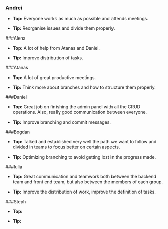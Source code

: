 ### Andrei
- **Top:** Everyone works as much as possible and attends meetings.

- **Tip:** Reorganise issues and divide them properly.

###Alena 
- **Top:** A lot of help from Atanas and Daniel.

- **Tip:** Improve distribution of tasks.

###Atanas
- **Top:** A lot of great productive meetings. 

- **Tip:** Think more about branches and how to structure them properly.

###Daniel
- **Top:** Great job on finishing the admin panel with all the CRUD operations. Also, really good communication between everyone.

- **Tip:** Improve branching and commit messages.

###Bogdan
- **Top:** Talked and established very well the path we want to follow and divided in teams to focus better on certain aspects. 

- **Tip:** Optimizing branching to avoid getting lost in the progress made.

###Iulia
- **Top:** Great communication and teamwork both between the backend team and front end team, but also between the members of each group.

- **Tip:** Improve the distribution of work, improve the definition of tasks.

###Steph
- **Top:**

- **Tip:**